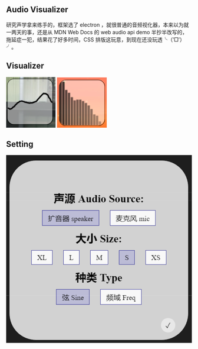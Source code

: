## Audio Visualizer

研究声学拿来练手的，框架选了 electron ，就很普通的音频视化器，本来以为就一两天的事，还是从 MDN Web Docs 的 web audio api demo 半抄半改写的，拖延症一犯，结果花了好多时间，CSS 排版这玩意，到现在还没玩透╰（‵□′）╯。

## Visualizer

<img src="https://github.com/aptxyz/audio-visualizer/blob/main/sine.png" alt="Sine" />
<img src="https://github.com/aptxyz/audio-visualizer/blob/main/freq.png" alt="Freq" />

## Setting

<img src="https://github.com/aptxyz/audio-visualizer/blob/main/setting.png" alt="Setting" />
